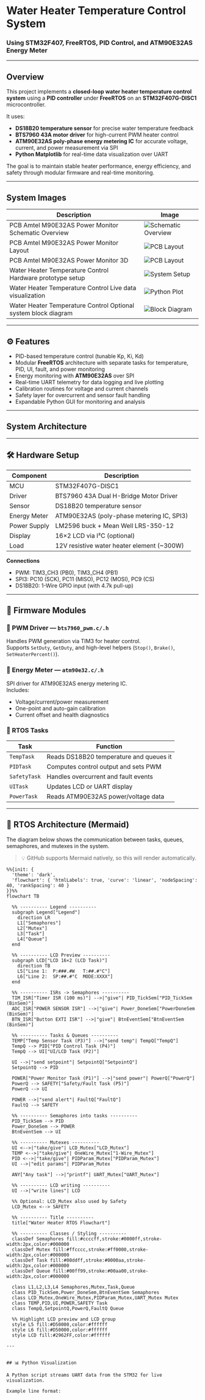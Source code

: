 #  Water Heater Temperature Control System  
### Using STM32F407, FreeRTOS, PID Control, and ATM90E32AS Energy Meter

---

## Overview

This project implements a **closed-loop water heater temperature control system** using a **PID controller** under **FreeRTOS** on an **STM32F407G-DISC1** microcontroller.

It uses:
- **DS18B20 temperature sensor** for precise water temperature feedback  
- **BTS7960 43A motor driver** for high-current PWM heater control  
- **ATM90E32AS poly-phase energy metering IC** for accurate voltage, current, and power measurement via SPI  
- **Python Matplotlib** for real-time data visualization over UART  

The goal is to maintain stable heater performance, energy efficiency, and safety through modular firmware and real-time monitoring.

---

## System Images

| Description | Image |
|--------------|--------|
| PCB Amtel M90E32AS Power Monitor Schematic Overview | ![Schematic Overview](images/M90E32AS_schematic.JPG)|
| PCB Amtel M90E32AS Power Monitor Layout | ![PCB Layout](images/M90E32AS_layout.JPG)|
| PCB Amtel M90E32AS Power Monitor 3D | ![PCB Layout](images/M90E32AS_3D.JPG)|
| Water Heater Temperature Control Hardware prototype setup | ![System Setup](images/system_setup.jpg) |
| Water Heater Temperature Control Live data visualization | ![Python Plot](images/python_plot.png) |
| Water Heater Temperature Control Optional system block diagram | ![Block Diagram](images/system_diagram.png) |

---

## ⚙️ Features

- PID-based temperature control (tunable Kp, Ki, Kd)
- Modular **FreeRTOS** architecture with separate tasks for temperature, PID, UI, fault, and power monitoring
- Energy monitoring with **ATM90E32AS** over SPI
- Real-time UART telemetry for data logging and live plotting
- Calibration routines for voltage and current channels
- Safety layer for overcurrent and sensor fault handling
- Expandable Python GUI for monitoring and analysis

---

## System Architecture

---

## 🛠️ Hardware Setup

| Component | Description |
|------------|--------------|
| MCU | STM32F407G-DISC1 |
| Driver | BTS7960 43A Dual H-Bridge Motor Driver |
| Sensor | DS18B20 temperature sensor |
| Energy Meter | ATM90E32AS (poly-phase metering IC, SPI3) |
| Power Supply | LM2596 buck + Mean Well LRS-350-12 |
| Display | 16×2 LCD via I²C (optional) |
| Load | 12V resistive water heater element (~300W) |

**Connections**
- PWM: TIM3_CH3 (PB0), TIM3_CH4 (PB1)  
- SPI3: PC10 (SCK), PC11 (MISO), PC12 (MOSI), PC9 (CS)  
- DS18B20: 1-Wire GPIO input (with 4.7k pull-up)

---

## 🧠 Firmware Modules

### 🔹 PWM Driver — `bts7960_pwm.c/.h`
Handles PWM generation via TIM3 for heater control.  
Supports `SetDuty`, `GetDuty`, and high-level helpers (`Stop()`, `Brake()`, `SetHeaterPercent()`).

### 🔹 Energy Meter — `atm90e32.c/.h`
SPI driver for ATM90E32AS energy metering IC.  
Includes:
- Voltage/current/power measurement
- One-point and auto-gain calibration
- Current offset and health diagnostics

### 🔹 RTOS Tasks
| Task | Function |
|------|-----------|
| `TempTask` | Reads DS18B20 temperature and queues it |
| `PIDTask` | Computes control output and sets PWM |
| `SafetyTask` | Handles overcurrent and fault events |
| `UITask` | Updates LCD or UART display |
| `PowerTask` | Reads ATM90E32AS power/voltage data |
---
## 🧵 RTOS Architecture (Mermaid)

The diagram below shows the communication between tasks, queues, semaphores, and mutexes in the system.  
> 💡 GitHub supports Mermaid natively, so this will render automatically.

```mermaid
%%{init: {
  'theme': 'dark',
  'flowchart': { 'htmlLabels': true, 'curve': 'linear', 'nodeSpacing': 40, 'rankSpacing': 40 }
}}%%
flowchart TB

  %% ---------- Legend ----------
  subgraph Legend["Legend"]
    direction LR
    L1["Semaphores"]
    L2["Mutex"]
    L3["Task"]
    L4["Queue"]
  end

  %% ---------- LCD Preview ----------
  subgraph LCD["LCD 16×2 (LCD Task)"]
    direction TB
    L5["Line 1:  P:###.#W   T:##.#°C"]
    L6["Line 2:  SP:##.#°C  MODE:XXXX"]
  end

  %% ---------- ISRs -> Semaphores ----------
  TIM_ISR["Timer ISR (100 ms)"] -->|"give"| PID_TickSem["PID_TickSem (BinSem)"]
  ADC_ISR["POWER SENSOR ISR"] -->|"give"| Power_DoneSem["PowerDoneSem (BinSem)"]
  BTN_ISR["Button EXTI ISR"] -->|"give"| BtnEventSem["BtnEventSem (BinSem)"]

  %% ---------- Tasks & Queues ----------
  TEMP["Temp Sensor Task (P3)"] -->|"send temp"| TempQ["TempQ"]
  TempQ --> PID["PID Control Task (P4)"]
  TempQ --> UI["UI/LCD Task (P2)"]

  UI -->|"send setpoint"| SetpointQ["SetpointQ"]
  SetpointQ --> PID

  POWER["Power Monitor Task (P1)"] -->|"send power"| PowerQ["PowerQ"]
  PowerQ --> SAFETY["Safety/Fault Task (P5)"]
  PowerQ --> UI

  POWER -->|"send alert"| FaultQ["FaultQ"]
  FaultQ --> SAFETY

  %% ---------- Semaphores into tasks ----------
  PID_TickSem --> PID
  Power_DoneSem --> POWER
  BtnEventSem --> UI

  %% ---------- Mutexes ----------
  UI <-->|"take/give"| LCD_Mutex["LCD_Mutex"]
  TEMP <-->|"take/give"| OneWire_Mutex["1-Wire_Mutex"]
  PID <-->|"take/give"| PIDParam_Mutex["PIDParam_Mutex"]
  UI -->|"edit params"| PIDParam_Mutex

  ANY["Any task"] -->|"printf"| UART_Mutex["UART_Mutex"]

  %% ---------- LCD writing ----------
  UI -->|"write lines"| LCD

  %% Optional: LCD_Mutex also used by Safety
  LCD_Mutex <--> SAFETY

  %% ---------- Title ----------
  title["Water Heater RTOS Flowchart"]

  %% ---------- Classes / Styling ----------
  classDef Semaphores fill:#ccccff,stroke:#0000ff,stroke-width:2px,color:#000000
  classDef Mutex fill:#ffcccc,stroke:#ff0000,stroke-width:2px,color:#000000
  classDef Task fill:#00ddff,stroke:#0000aa,stroke-width:2px,color:#000000
  classDef Queue fill:#00ff99,stroke:#00aa00,stroke-width:2px,color:#000000

  class L1,L2,L3,L4 Semaphores,Mutex,Task,Queue
  class PID_TickSem,Power_DoneSem,BtnEventSem Semaphores
  class LCD_Mutex,OneWire_Mutex,PIDParam_Mutex,UART_Mutex Mutex
  class TEMP,PID,UI,POWER,SAFETY Task
  class TempQ,SetpointQ,PowerQ,FaultQ Queue

  %% Highlight LCD preview and LCD group
  style L5 fill:#D50000,color:#ffffff
  style L6 fill:#D50000,color:#ffffff
  style LCD fill:#2962FF,color:#ffffff

---


## 📊 Python Visualization

A Python script streams UART data from the STM32 for live visualization.

Example line format:

